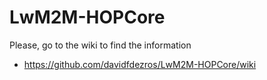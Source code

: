 # LwM2M-HOPCore

Please, go to the wiki to find the information
- <https://github.com/davidfdezros/LwM2M-HOPCore/wiki>
